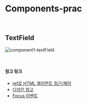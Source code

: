 # Components-prac



<br/>



## TextField 

![component1-textField](https://user-images.githubusercontent.com/104333249/182185467-910ad682-5948-436d-89e0-67e68bedf377.png)

<br/>

#### 참고 링크 

* [ref로 HTML 엘리먼트 접근/제어](https://www.daleseo.com/react-refs/) 
* [디자인 참고](https://mui.com/material-ui/react-text-field/#basic-textfield) 
* [Focus 이벤트](https://ko.reactjs.org/docs/events.html#focus-events) 


<br/>
<br/>
